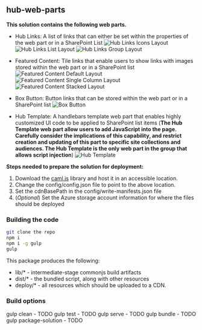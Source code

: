 ## hub-web-parts

__This solution contains the following web parts.__
* Hub Links: A list of links that can either be set within the properties of the web part or in a SharePoint List
![Hub Links Icons Layout](../../assets/hub_links_icon.png "Hub Links Icons Layout")
![Hub Links List Layout](../../assets/hub_links_list.png "Hub Links List Layout")
![Hub Links Group Layout](../../assets/hub_links_grouped.png "Hub Links Group Layout")

* Featured Content: Tile links that enable users to show links with images stored within the web part or in a SharePoint list
![Featured Content Default Layout](../../assets/featured_content.png "Featured Content Default Layout")
![Featured Content Single Column Layout](../../assets/featured_content_small_column.png "Featured Content Single Column Layout")
![Featured Content Stacked Layout](../../assets/featured_content_stacked.png "Featured Content Stacked Layout")

* Box Button: Button links that can be stored within the web part or in a SharePoint list
![Box Button](../../assets/box_button.png "Box Button")

* Hub Template: A handlebars template web part that enables highly customized UI code to be applied to SharePoint list items (__The Hub Template web part allow users to add JavaScript into the page.  Carefully consider the implications of this capability, and restrict creation and updating of this part to specific site collections and audiences. The Hub Template is the only web part in the group that allows script injection__)
![Hub Template](../../assets/hub_template.png "Hub Template")

__Steps needed to prepare the solution for deployment:__
1) Download the [caml.js](https://github.com/andrei-markeev/camljs/blob/master/CamlJs/camljs.js) library and host it in an accessible location.
2) Change the config/config.json file to point to the above location.
3) Set the cdnBasePath in the config/write-manifests.json file
4) (_Optional_) Set the Azure storage account information for where the files should be deployed


### Building the code

```bash
git clone the repo
npm i
npm i -g gulp
gulp
```

This package produces the following:

* lib/* - intermediate-stage commonjs build artifacts
* dist/* - the bundled script, along with other resources
* deploy/* - all resources which should be uploaded to a CDN.

### Build options

gulp clean - TODO
gulp test - TODO
gulp serve - TODO
gulp bundle - TODO
gulp package-solution - TODO
